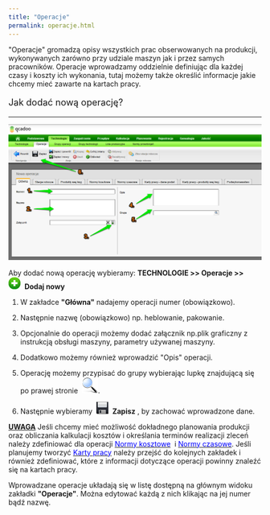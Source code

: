 ```yaml
---
title: "Operacje"
permalink: operacje.html 
---
```


"Operacje" gromadzą opisy wszystkich prac obserwowanych na produkcji, wykonywanych zarówno przy udziale maszyn jak i przez samych pracowników. Operacje wprowadzamy oddzielnie definiując dla każdej czasy i koszty ich wykonania, tutaj możemy także określić informacje jakie chcemy mieć zawarte na kartach pracy.&nbsp; 

<font size="4">
        <p>Jak dodać nową operację?</p>
    </font>

* * *

[![](/images/Technologie-%20operacje-%20g%C5%82%C3%B3wna.png)](/images/Technologie-%20operacje-%20g%C5%82%C3%B3wna.png)

Aby dodać nową operację wybieramy: **TECHNOLOGIE \>\> Operacje \>\>** &nbsp; ![](/images/newIcon24.png)&nbsp; **Dodaj nowy**   
  

1. W zakładce **"Główna"** nadajemy operacji numer (obowiązkowo).  
  
2. Następnie nazwę (obowiązkowo) np. heblowanie, pakowanie.&nbsp;  
  
3. Opcjonalnie do operacji możemy dodać załącznik np.plik graficzny z instrukcją obsługi maszyny, parametry używanej maszyny.  
  
4. Dodatkowo możemy również wprowadzić "Opis" operacji.  
  
5. Operację możemy przypisać do grupy wybierając lupkę znajdującą się po prawej stronie&nbsp; ![](/images/lupka.png). 
&nbsp;
6. Następnie wybieramy&nbsp; ![](/images/saveIcon24.png)&nbsp; **Zapisz** , by zachować wprowadzone dane.

<u><b>UWAGA</b></u> Jeśli chcemy mieć możliwość dokładnego planowania produkcji oraz obliczania kalkulacji kosztów i określania terminów realizacji zleceń należy zdefiniować dla operacji [<font color="#0000ff">Normy kosztowe</font>](/normy-kosztowe) &nbsp;i [<font color="#0000ff">Normy czasowe</font>](/normy-czasowe). Jeśli planujemy tworzyć [<font color="#0000ff">Karty pracy</font>](/karty-pracy)&nbsp;należy przejść do kolejnych zakładek i również zdefiniować, które z informacji dotyczące operacji powinny znaleźć się na kartach pracy. 

  

Wprowadzane operacje układają się w listę dostępną na głównym widoku zakładki **"Operacje"**. Można edytować każdą z nich klikając na jej numer bądź nazwę.

